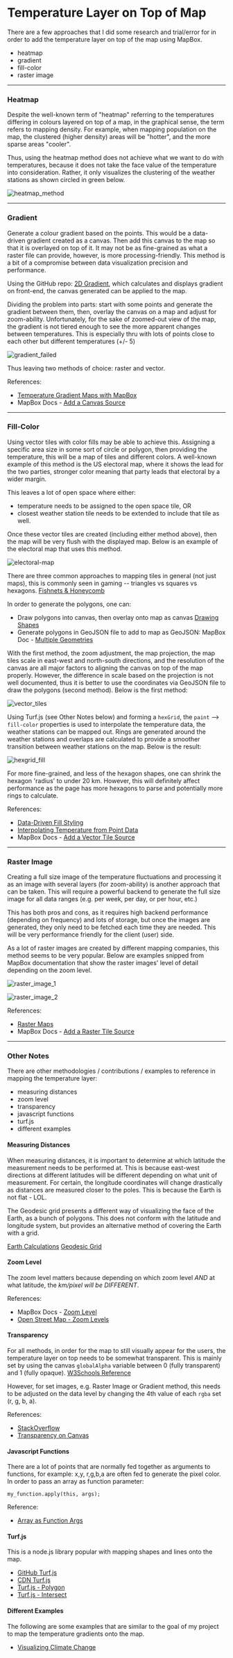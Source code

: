 Temperature Layer on Top of Map
===============================
There are a few approaches that I did some research and trial/error for in order to add the temperature layer on top of the map using MapBox.

*  heatmap
*  gradient
*  fill-color
*  raster image

------

### Heatmap
Despite the well-known term of "heatmap" referring to the temperatures differing in colours layered on top of a map, in the graphical sense, the term refers to mapping density. For example, when mapping population on the map, the clustered (higher density) areas will be "hotter", and the more sparse areas "cooler".

Thus, using the heatmap method does not achieve what we want to do with temperatures, because it does not take the face value of the temperature into consideration. Rather, it only visualizes the clustering of the weather stations as shown circled in green below.

![heatmap_method](/static/img/markdowns/heatmap_method.JPG)

------

### Gradient
Generate a colour gradient based on the points. This would be a data-driven gradient created as a canvas. Then add this canvas to the map so that it is overlayed on top of it. It may not be as fine-grained as what a raster file can provide, however, is more processing-friendly. This method is a bit of a compromise between data visualization precision and performance.

Using the GitHub repo: [2D Gradient](https://github.com/dismedia/gradient2d), which calculates and displays gradient on front-end, the canvas generated can be applied to the map.

Dividing the problem into parts: start with some points and generate the gradient between them, then, overlay the canvas on a map and adjust for zoom-ability. Unfortunately, for the sake of zoomed-out view of the map, the gradient is not tiered enough to see the more apparent changes between temperatures. This is especially thru with lots of points close to each other but different temperatures (+/- 5)

![gradient_failed](/static/img/markdowns//gradient_failed.JPG)

Thus leaving two methods of choice: raster and vector.

References:

*  [Temperature Gradient Maps with MapBox](https://blog.ndustrial.io/temperature-gradient-maps-with-mapbox-gl-9f97fb44d5f2)
*  MapBox Docs - [Add a Canvas Source](https://docs.mapbox.com/mapbox-gl-js/example/canvas-source/)

------

### Fill-Color
Using vector tiles with color fills may be able to achieve this. Assigning a specific area size in some sort of circle or polygon, then providing the temperature, this will be a map of tiles and different colors. A well-known example of this method is the US electoral map, where it shows the lead for the two parties, stronger color meaning that party leads that electoral by a wider margin.

This leaves a lot of open space where either:

*  temperature needs to be assigned to the open space tile, OR
*  closest weather station tile needs to be extended to include that tile as well.

Once these vector tiles are created (including either method above), then the map will be very flush with the displayed map. Below is an example of the electoral map that uses this method.

![electoral-map](/static/img/markdowns/electoral_map.png)

There are three common approaches to mapping tiles in general (not just maps), this is commonly seen in gaming -- triangles vs squares vs hexagons.
[Fishnets & Honeycomb](https://strimas.com/post/hexagonal-grids/#:~:text=All%20neighbours%20are%20identical%3A%20square,the%20six%20equal%20length%20sides)

In order to generate the polygons, one can:

*  Draw polygons into canvas, then overlay onto map as canvas [Drawing Shapes](https://developer.mozilla.org/en-US/docs/Web/API/Canvas_API/Tutorial/Drawing_shapes)
*  Generate polygons in GeoJSON file to add to map as GeoJSON: MapBox Doc - [Multiple Geometries](https://docs.mapbox.com/mapbox-gl-js/example/multiple-geometries/)

With the first method, the zoom adjustment, the map projection, the map tiles scale in east-west and north-south directions, and the resolution of the canvas are all major factors to aligning the canvas on top of the map properly. However, the difference in scale based on the projection is not well documented, thus it is better to use the coordinates via GeoJSON file to draw the polygons (second method). Below is the first method:

![vector_tiles](/static/img/markdowns/vector_tiles.png)

Using Turf.js (see Other Notes below) and forming a `hexGrid`, the `paint` --> `fill-color` properties is used to interpolate the temperature data, the weather stations can be mapped out. Rings are generated around the weather stations and overlaps are calculated to provide a smoother transition between weather stations on the map. Below is the result:

![hexgrid_fill](/static/img/markdowns/hexgrid_fill.JPG)

For more fine-grained, and less of the hexagon shapes, one can shrink the hexagon 'radius' to under 20 km. However, this will definitely affect performance as the page has more hexagons to parse and potentially more rings to calculate.

References:

*  [Data-Driven Fill Styling](https://blog.mapbox.com/data-driven-styling-for-fill-layers-in-mapbox-gl-js-80bb5292af4e)
*  [Interpolating Temperature from Point Data](https://stackoverflow.com/questions/60859233/generating-a-continuous-interpolated-surface-from-point-data-with-mapbox-gl-js)
*  MapBox Docs - [Add a Vector Tile Source](https://docs.mapbox.com/mapbox-gl-js/example/vector-source/)

------

### Raster Image
Creating a full size image of the temperature fluctuations and processing it as an image with several layers (for zoom-ability) is another approach that can be taken. This will require a powerful backend to generate the full size image for all data ranges (e.g. per week, per day, or per hour, etc.)

This has both pros and cons, as it requires high backend performance (depending on frequency) and lots of storage, but once the images are generated, they only need to be fetched each time they are needed. This will be very performance friendly for the client (user) side.

As a lot of raster images are created by different mapping companies, this method seems to be very popular. Below are examples snipped from MapBox documentation that show the raster images' level of detail depending on the zoom level.

![raster_image_1](/static/img/markdowns/raster_image_1.JPG)

![raster_image_2](/static/img/markdowns/raster_image_2.JPG)

References:

*  [Raster Maps](https://javascriptstore.com/2017/11/08/raster-maps/)
*  MapBox Docs - [Add a Raster Tile Source](https://docs.mapbox.com/mapbox-gl-js/example/map-tiles/)

------

### Other Notes

There are other methodologies / contributions / examples to reference in mapping the temperature layer:

*  measuring distances
*  zoom level
*  transparency
*  javascript functions
*  turf.js
*  different examples

#### Measuring Distances

When measuring distances, it is important to determine at which latitude the measurement needs to be performed at. This is because east-west directions at different latitudes will be different depending on what unit of measurement. For certain, the longitude coordinates will change drastically as distances are measured closer to the poles. This is because the Earth is not flat - LOL.

The Geodesic grid presents a different way of visualizing the face of the Earth, as a bunch of polygons. This does not conform with the latitude and longitude system, but provides an alternative method of covering the Earth with a grid.

[Earth Calculations](https://sciencing.com/equators-latitude-6314100.html)
[Geodesic Grid](https://en.wikipedia.org/wiki/Geodesic_grid)

#### Zoom Level

The zoom level matters because depending on which zoom level _AND_ at what latitude, the *km/pixel will be DIFFERENT*.

References:

*  MapBox Docs - [Zoom Level](https://docs.mapbox.com/help/glossary/zoom-level/)
*  [Open Street Map - Zoom Levels](https://wiki.openstreetmap.org/wiki/Zoom_levels)

#### Transparency

For all methods, in order for the map to still visually appear for the users, the temperature layer on top needs to be somewhat transparent. This is mainly set by using the canvas `globalAlpha` variable between 0 (fully transparent) and 1 (fully opaque). [W3Schools Reference](https://www.w3schools.com/tags/canvas_globalalpha.asp)

However, for set images, e.g. Raster Image or Gradient method, this needs to be adjusted on the data level by changing the 4th value of each `rgba` set (r, g, b, a).

References:

*  [StackOverflow](https://stackoverflow.com/questions/8961009/canvas-globalalpha-doesnt-affect-images)
*  [Transparency on Canvas](https://www.patrick-wied.at/blog/how-to-create-transparency-in-images-with-html5canvas)

#### Javascript Functions

There are a lot of points that are normally fed together as arguments to functions, for example: x,y, r,g,b,a are often fed to generate the pixel color. In order to pass an array as function parameter:

`my_function.apply(this, args);`

Reference:

*  [Array as Function Args](https://stackoverflow.com/questions/2856059/passing-an-array-as-a-function-parameter-in-javascript)

#### Turf.js

This is a node.js library popular with mapping shapes and lines onto the map.

*  [GitHub Turf.js](https://github.com/turfjs/turf)
*  [CDN Turf.js](https://github.com/turfjs/turf)
*  [Turf.js - Polygon](https://turfjs.org/docs/#polygon)
*  [Turf.js - Intersect](http://turfjs.org/docs/#intersect)

#### Different Examples

The following are some examples that are similar to the goal of my project to map the temperature gradients onto the map.

*  [Visualizing Climate Change](https://medium.com/@TedYav/visualizing-climate-change-with-mapbox-gl-26797467d6e5)
